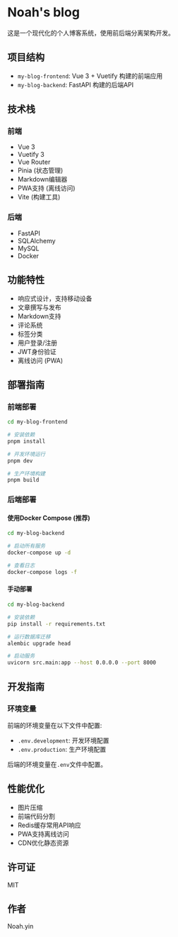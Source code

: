 # Noah's blog

这是一个现代化的个人博客系统，使用前后端分离架构开发。

## 项目结构

- `my-blog-frontend`: Vue 3 + Vuetify 构建的前端应用
- `my-blog-backend`: FastAPI 构建的后端API

## 技术栈

### 前端

- Vue 3
- Vuetify 3
- Vue Router
- Pinia (状态管理)
- Markdown编辑器
- PWA支持 (离线访问)
- Vite (构建工具)

### 后端

- FastAPI
- SQLAlchemy
- MySQL
- Docker

## 功能特性

- 响应式设计，支持移动设备
- 文章撰写与发布
- Markdown支持
- 评论系统
- 标签分类
- 用户登录/注册
- JWT身份验证
- 离线访问 (PWA)

## 部署指南

### 前端部署

```bash
cd my-blog-frontend

# 安装依赖
pnpm install

# 开发环境运行
pnpm dev

# 生产环境构建
pnpm build
```

### 后端部署

#### 使用Docker Compose (推荐)

```bash
cd my-blog-backend

# 启动所有服务
docker-compose up -d

# 查看日志
docker-compose logs -f
```

#### 手动部署

```bash
cd my-blog-backend

# 安装依赖
pip install -r requirements.txt

# 运行数据库迁移
alembic upgrade head

# 启动服务
uvicorn src.main:app --host 0.0.0.0 --port 8000
```

## 开发指南

### 环境变量

前端的环境变量在以下文件中配置:
- `.env.development`: 开发环境配置
- `.env.production`: 生产环境配置

后端的环境变量在`.env`文件中配置。

## 性能优化

- 图片压缩
- 前端代码分割
- Redis缓存常用API响应
- PWA支持离线访问
- CDN优化静态资源

## 许可证

MIT

## 作者

Noah.yin